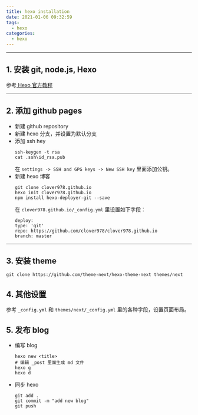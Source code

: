 ```yaml
---
title: hexo installation
date: 2021-01-06 09:32:59
tags: 
  - hexo
categories:
  - hexo
---
```


---
## 1. 安装 git, node.js, Hexo
  参考[ Hexo 官方教程](!https://hexo.io/zh-cn/docs/)


---
## 2. 添加 github pages
- 新建 github repository  
- 新建 hexo 分支，并设置为默认分支
- 添加 ssh hey
    ```
    ssh-keygen -t rsa
    cat .ssh\id_rsa.pub
    ```
  在 `settings -> SSH and GPG keys -> New SSH key` 里面添加公钥。
- 新建 hexo 博客
    ```
    git clone clover978.github.io
    hexo init clover978.github.io
    npm install hexo-deployer-git --save
    ```
  在 `clover978.github.io/_config.yml` 里设置如下字段：  
    ```
    deploy:
    type: 'git'
    repo: https://github.com/clover978/clover978.github.io
    branch: master
    ```


---
## 3. 安装 theme
```
git clone https://github.com/theme-next/hexo-theme-next themes/next
```


## 4. 其他设置
  参考 `_config.yml` 和 `themes/next/_config.yml` 里的各种字段，设置页面布局。


## 5. 发布 blog
  - 编写 blog
    ```
    hexo new <title>
    # 编辑 _post 里面生成 md 文件
    hexo g
    hexo d
    ```
- 同步 hexo
    ```
    git add .
    git commit -m "add new blog"
    git push
    ```